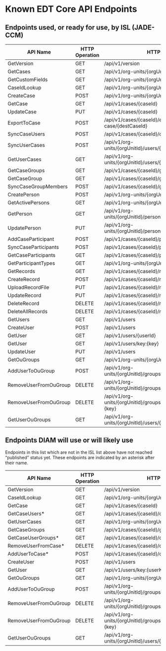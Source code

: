 # Known EDT Core API Endpoints

## Endpoints used, or ready for use, by ISL (JADE-CCM)

| API Name | HTTP Operation | HTTP Endpoint |
|---|---|---|
|GetVersion|GET|/api/v1/version|
|GetCases|GET|/api/v1/org-units/{orgUnitId}/cases|
|GetCustomFields|GET|/api/v1/org-units/{orgUnitId}/fields|
|CaseIdLookup|GET|/api/v1/org-units/{orgUnitId}/cases/{keyOrField}/id|
|CreateCase|POST|/api/v1/org-units/{orgUnitId}/cases|
|GetCase|GET|/api/v1/cases/{caseId}|
|UpdateCase|PUT|/api/v1/cases/{caseId}|
|ExportToCase|POST|/api/v1/cases/{caseId}/export-to-case/merge-case/{destCaseId}|
|SyncCaseUsers|POST|/api/v1/cases/{caseId}/case-users/sync|
|SyncUserCases|POST|/api/v1/org-units/{orgUnitId}/users/{userIdOrKey}/cases/sync|
|GetUserCases|GET|/api/v1/org-units/{orgUnitId}/users/{userIdOrKey}/cases|
|GetCaseGroups|GET|/api/v1/cases/{caseId}/groups|
|GetCaseGroup|GET|/api/v1/cases/{caseId}/groups/{groupId}|
|SyncCaseGroupMembers|POST|/api/v1/cases/{caseId}/groups/{groupId}/sync|
|CreatePerson|POST|/api/v1/org-units/{orgUnitId}/persons|
|GetActivePersons|GET|/api/v1/org-units/{orgUnitId}/persons|
|GetPerson|GET|/api/v1/org-units/{orgUnitId}/persons/{personIdOrKey}|
|UpdatePerson|PUT|/api/v1/org-units/{orgUnitId}/persons/{personIdOrKey}|
|AddCaseParticipant|POST|/api/v1/cases/{caseId}/participants|
|SyncCaseParticipants|POST|/api/v1/cases/{caseId}/participants/sync|
|GetCaseParticipants|GET|/api/v1/cases/{caseId}/participants|
|GetParticipantTypes|GET|/api/v1/org-units/{orgUnitId}/participant-types|
|GetRecords|GET|/api/v1/cases/{caseId}/records|
|CreateRecord|POST|/api/v1/cases/{caseId}/records|
|UploadRecordFile|PUT|/api/v1/cases/{caseId}/records/{recordId}/Native|
|UpdateRecord|PUT|/api/v1/cases/{caseId}/records/{idOrKey}|
|DeleteRecord|DELETE|/api/v1/cases/{caseId}/records/{idOrKey}|
|DeleteAllRecords|DELETE|/api/v1/cases/{caseId}/records|
|GetUsers|GET|/api/v1/users|
|CreateUser|POST|/api/v1/users|
|GetUser|GET|/api/v1/users/{userId}|
|GetUser|GET|/api/v1/users/key:{key}|
|UpdateUser|PUT|/api/v1/users|
|GetOuGroups|GET|/api/v1/org-units/{orgUnitId}/groups|
|AddUserToOuGroup|POST|/api/v1/org-units/{orgUnitId}/groups/{ouGroupId}/users|
|RemoveUserFromOuGroup|DELETE|/api/v1/org-units/{orgUnitId}/groups/{ouGroupId}/users/{userId}|
|RemoveUserFromOuGroup|DELETE|/api/v1/org-units/{orgUnitId}/groups/{ouGroupId}/users/key:{key}|
|GetUserOuGroups|GET|/api/v1/org-units/{orgUnitId}/users/{userIdOrKey}/groups|

## Endpoints DIAM will use or will likely use

Endpoints in this list which are not in the ISL list above have not reached “published” status yet. These endpoints are indicated by an asterisk after their name.

| API Name | HTTP Operation | HTTP Endpoint |
|---|---|---|
|GetVersion|GET|/api/v1/version|
|CaseIdLookup|GET|/api/v1/org-units/{orgUnitId}/cases/{keyOrField}/id|
|GetCase|GET|/api/v1/cases/{caseId}|
|GetCaseUsers*|GET|/api/v1/cases/{caseId}/case-users/{userId}|
|GetUserCases|GET|/api/v1/org-units/{orgUnitId}/users/{userId}/cases|
|GetCaseGroups|GET|/api/v1/cases/{caseId}/groups|
|GetCaseUserGroups*|GET|/api/v1/cases/{caseId}/case-users/{userId}/groups|
|RemoveUserFromCase*|DELETE|/api/v1/cases/{caseId}/case-users/remove/{userId}|
|AddUserToCase*|POST|/api/v1/cases/{caseId}/case-users/{userId}|
|CreateUser|POST|/api/v1/users|
|GetUser|GET|/api/v1/users/key:{userKey}|
|GetOuGroups|GET|/api/v1/org-units/{orgUnitId}/groups|
|AddUserToOuGroup|POST|/api/v1/org-units/{orgUnitId}/groups/{ouGroupId}/users|
|RemoveUserFromOuGroup|DELETE|/api/v1/org-units/{orgUnitId}/groups/{ouGroupId}/users/{userId}|
|RemoveUserFromOuGroup|DELETE|/api/v1/org-units/{orgUnitId}/groups/{ouGroupId}/users/key:{key}|
|GetUserOuGroups|GET|/api/v1/org-units/{orgUnitId}/users/{userIdOrKey}/groups|
